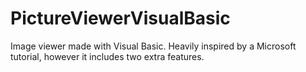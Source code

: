 # PictureViewerVisualBasic
Image viewer made with Visual Basic. Heavily inspired by a Microsoft tutorial, however it includes two extra features.
